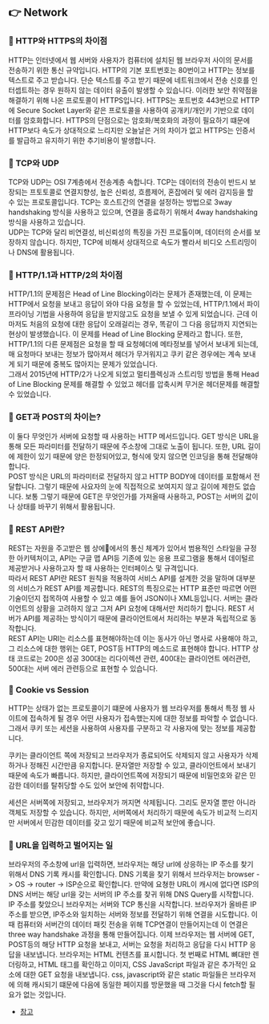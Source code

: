 ## 👉 Network

### 🎈 HTTP와 HTTPS의 차이점
HTTP는 인터넷에서 웹 서버와 사용자가 컴퓨터에 설치된 웹 브라우저 사이의 문서를 전송하기 위한 통신 규약입니다. HTTP의 기본 포트번호는 80번이고 HTTP는 정보를 텍스트로 주고 받습니다. 단순 텍스트를 주고 받기 때문에 네트워크에서 전송 신호를 인터셉트하는 경우 원하지 않는 데이터 유출이 발생할 수 있습니다. 이러한 보안 취약점을 해결하기 위해 나온 프로토콜이 HTTPS입니다. HTTPS는 포트번호 443번으로 HTTP에 Secure Socket Layer와 같은 프로토콜을 사용하여 공개키/개인키 기반으로 데이터를 암호화합니다. HTTPS의 단점으로는 암호화/복호화의 과정이 필요하기 떄문에 HTTP보다 속도가 상대적으로 느리지만 오늘날은 거의 차이가 없고 HTTPS는 인증서를 발급하고 유지하기 위한 추기비용이 발생합니다.

### 🎈 TCP와 UDP
TCP와 UDP는 OSI 7계층에서 전송계층 속합니다. TCP는 데이터의 전송이 반드시 보장되는 프토토콜로 연결지향성, 높은 신뢰성, 흐름제어, 혼잡에러 및 에러 감지등을 할 수 있는 프로토콜입니다. TCP는 호스트간의 연결을 설정하는 방법으로 3way handshaking 방식을 사용하고 있으며, 연결을 종료하기 위해서 4way handshaking 방식을 사용하고 있습니다.   
UDP는 TCP와 달리 비연결성, 비신뢰성의 특징을 가진 프로톨이며, 데이터의 순서를 보장하지 않습니다. 하지만, TCP에 비해서 상대적으로 속도가 빨라서 비디오 스트리밍이나 DNS에 활용됩니다.

### 🎈 HTTP/1.1과 HTTP/2의 차이점
HTTP/1.1의 문제점은 Head of Line Blocking이라는 문제가 존재했는데, 이 문제는 HTTP에서 요청을 보내고 응답이 와야 다음 요청을 할 수 있었는데, HTTP/1.1에서 파이프라이닝 기법을 사용하여 응답을 받지않고도 요청을 보낼 수 있게 되었습니다. 근데 이 마저도 처음의 요청에 대한 응답이 오래걸리는 경우, 똑같이 그 다음 응답까지 지연되는 현상이 발생했습니다. 이 문제를 Head of Line Blocking 문제라고 합니다. 또한, HTTP/1.1의 다른 문제점은 요청을 할 때 요청헤더에 메타정보를 넣어서 보내게 되는데, 매 요청마다 보내는 정보가 많아져서 헤더가 무거워지고 쿠키 같은 경우에는 계속 보내게 되기 때문에 중복도 많아지는 문제가 있었습니다.   
그래서 2015년에 HTTP/2가 나오게 되었고 멀티플렉싱과 스트리밍 방법을 통해 Head of Line Blocking 문제를 해결할 수 있었고 헤더를 압축시켜 무거운 헤더문제를 해결할 수 있었습니다.

### 🎈 GET과 POST의 차이는?
이 둘다 무엇인가 서버에 요청할 때 사용하는 HTTP 메서드입니다. GET 방식은 URL을 통해 모든 파라미터를 전달하기 때문에 주소창에 그대로 노출이 됩니다. 또한, URL 길이에 제한이 있기 때문에 양은 한정되어있고, 형식에 맞지 않으면 인코딩을 통해 전달해야 합니다.   
POST 방식은 URL의 파라미터로 전달하지 않고 HTTP BODY에 데이터를 포함해서 전달합니다. 그렇기 때문에 사요자의 눈에 직접적으로 보여지지 않고 길이에 제한도 없습니다. 보통 그렇기 때문에 GET은 무엇인가를 가져올때 사용하고, POST는 서버의 값이나 상태를 바꾸기 위해서 활용됩니다.   

### 🎈 REST API란?
REST는 자원을 주고받은 웹 상에에서의 통신 체계가 있어서 범용적인 스타일을 규정한 아키텍처이고, API는 구글 맵 API등 기존에 있는 응용 프로그램을 통해서 데이털르 제공받거나 사용하고자 할 때 사용하는 인터페이스 및 규격입니다.   
따라서 REST API란 REST 원칙을 적용하여 서비스 API를 설계한 것을 말하며 대부분의 서비스가 REST API를 제공합니다. REST의 특징으로는 HTTP 표준만 따르면 어떤 기술이던지 접목하여 사용할 수 있고 예를 들어 JSON이나 XML등입니다. 서버는 클라이언트의 상황을 고려하지 않고 그저 API 요청에 대해서만 처리하기 합니다. REST 서버가 API를 제공하는 방식이기 때문에 클라이언트에서 처리하는 부분과 독립적으로 동작합니다.   
REST API는 URI는 리소스를 표현해야하는데 이는 동사가 아닌 명사로 사용해야 하고, 그 리소스에 대한 행위는 GET, POST등 HTTP의 메소드로 표현해야 합니다. HTTP 상태 코드로는 200은 성공 300대는 리다이렉션 관련, 400대는 클라이언트 에러관련, 500대는 서버 에러 관련등으로 표현할 수 있습니다.

### 🎈 Cookie vs Session
HTTP는 상태가 없는 프로토콜이기 떄문에 사용자가 웹 브라우저를 통해서 특정 웹 사이트에 접속하게 될 경우 어떤 사용자가 접속했는지에 대한 정보를 파악할 수 없습니다. 그래서 쿠키 또는 세션을 사용하여 사용자를 구분하고 각 사용자에 맞는 정보를 제공합니다.   

쿠키는 클라이언트 쪽에 저장되고 브라우저가 종료되어도 삭제되지 않고 사용자가 삭제하거나 정해진 시간만큼 유지합니다. 문자열만 저장할 수 있고, 클라이언트에서 보내기때문에 속도가 빠릅니다. 하지만, 클라이언트쪽에 저장되기 때문에 비밀먼호와 같은 민감한 데이터를 탈취당할 수도 있어 보안에 취약합니다.   

세션은 서버쪽에 저장되고, 브라우저가 꺼지면 삭제됩니다. 그리도 문자열 뿐만 아니라 객체도 저장할 수 있습니다. 하지만, 서버쪽에서 처리하기 때문에 속도가 비교적 느리지만 서버에서 민감한 데이터를 갖고 있기 때문에 비교적 보안에 좋습니다.

### 🎈 URL을 입력하고 벌어지는 일
브라우저의 주소창에 url을 입력하면, 브라우저는 해당 url에 상응하는 IP 주소를 찾기 위해서 DNS 기록 캐시를 확인합니다. DNS 기록을 찾기 위해서 브라우저는 browser -> OS -> router -> ISP순으로 확인합니다. 만약에 요쳥한 URL이 캐시에 없다면 ISP의 DNS 서버는 해당 url을 갖는 서버의 IP 주소를 찾귀 위해 DNS Query를 시작합니다. IP 주소를 찾았으니 브라우저는 서버와 TCP 통신을 시작합니다. 브라우저가 올바른 IP주소를 받으면, IP주소와 일치하는 서버와 정보를 전달하기 위해 연결을 시도합니다. 이때 컴퓨터와 서버간의 데이터 패킷 전송을 위해 TCP연결이 만들어지는데 이 연결은 three way handshake 과정을 통해 만들어집니다. 이제 브라우저는 웹 서버에 GET, POST등의 해당 HTTP 요청을 보내고, 서버는 요청을 처리하고 응답을 다시 HTTP 응답을 내보냅니다. 브라우저는 HTML 컨텐츠를 표시합니다. 첫 번째로 HTML  뼈대만 렌더링하고, HTML 태그를 확인하고 이미지, CSS JavaScript 파일과 같은 추가적인 요소에 대한 GET 요청을 내보냅니다. css, javascript와 같은 static 파일들은 브라우저에 의해 캐시되기 떄문에 다음에 동일한 페이지를 방문했을 때 그것을 다시 fetch할 필요가 없는 것입니다.

- [참고](https://velog.io/@jjo-niixx/%EB%B8%8C%EB%9D%BC%EC%9A%B0%EC%A0%80%EC%97%90-URL-%EC%9E%85%EB%A0%A5-%ED%9B%84-%EC%9D%BC%EC%96%B4%EB%82%98%EB%8A%94-%EC%9D%BC)
